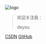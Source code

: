 ![logo](images/breezepython.png ':size=260x260')

> 欢迎关注我：  
>
> deyou


[CSDN](https://blog.csdn.net/qq_21344887)
[GitHub](hhttps://github.com/deyou123)